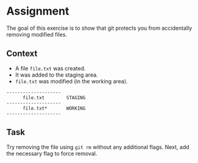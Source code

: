 # Assignment

The goal of this exercise is to show that git protects
you from accidentally removing modified files.

## Context

* A file `file.txt` was created.
* It was added to the staging area.
* `file.txt` was modified (in the working area).

```text
--------------------
      file.txt        STAGING
--------------------
      file.txt*       WORKING
--------------------
```

## Task

Try removing the file using `git rm` without any additional flags.
Next, add the necessary flag to force removal.
